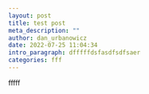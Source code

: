 ```yaml
---
layout: post
title: test post
meta_description: ""
author: dan_urbanowicz
date: 2022-07-25 11:04:34
intro_paragraph: dfffffdsfasdfsdfsaer
categories: fff
---
```

fffff